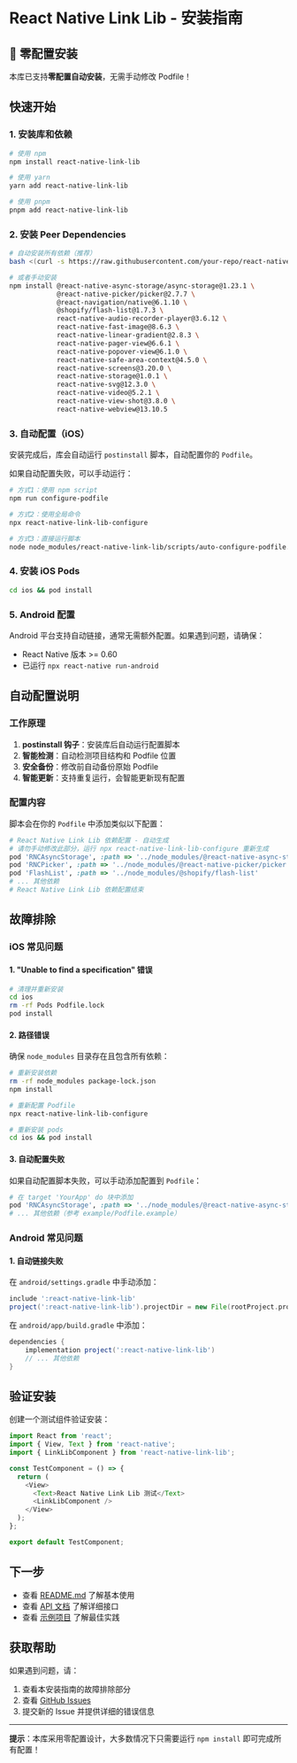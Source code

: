# React Native Link Lib - 安装指南

## 🎉 零配置安装

本库已支持**零配置自动安装**，无需手动修改 Podfile！

## 快速开始

### 1. 安装库和依赖

```bash
# 使用 npm
npm install react-native-link-lib

# 使用 yarn
yarn add react-native-link-lib

# 使用 pnpm
pnpm add react-native-link-lib
```

### 2. 安装 Peer Dependencies

```bash
# 自动安装所有依赖（推荐）
bash <(curl -s https://raw.githubusercontent.com/your-repo/react-native-link-lib/main/scripts/install-deps.sh)

# 或者手动安装
npm install @react-native-async-storage/async-storage@1.23.1 \
            @react-native-picker/picker@2.7.7 \
            @react-navigation/native@6.1.10 \
            @shopify/flash-list@1.7.3 \
            react-native-audio-recorder-player@3.6.12 \
            react-native-fast-image@8.6.3 \
            react-native-linear-gradient@2.8.3 \
            react-native-pager-view@6.6.1 \
            react-native-popover-view@6.1.0 \
            react-native-safe-area-context@4.5.0 \
            react-native-screens@3.20.0 \
            react-native-storage@1.0.1 \
            react-native-svg@12.3.0 \
            react-native-video@5.2.1 \
            react-native-view-shot@3.8.0 \
            react-native-webview@13.10.5
```

### 3. 自动配置（iOS）

安装完成后，库会自动运行 `postinstall` 脚本，自动配置你的 `Podfile`。

如果自动配置失败，可以手动运行：

```bash
# 方式1：使用 npm script
npm run configure-podfile

# 方式2：使用全局命令
npx react-native-link-lib-configure

# 方式3：直接运行脚本
node node_modules/react-native-link-lib/scripts/auto-configure-podfile.js
```

### 4. 安装 iOS Pods

```bash
cd ios && pod install
```

### 5. Android 配置

Android 平台支持自动链接，通常无需额外配置。如果遇到问题，请确保：

- React Native 版本 >= 0.60
- 已运行 `npx react-native run-android`

## 自动配置说明

### 工作原理

1. **postinstall 钩子**：安装库后自动运行配置脚本
2. **智能检测**：自动检测项目结构和 Podfile 位置
3. **安全备份**：修改前自动备份原始 Podfile
4. **智能更新**：支持重复运行，会智能更新现有配置

### 配置内容

脚本会在你的 `Podfile` 中添加类似以下配置：

```ruby
# React Native Link Lib 依赖配置 - 自动生成
# 请勿手动修改此部分，运行 npx react-native-link-lib-configure 重新生成
pod 'RNCAsyncStorage', :path => '../node_modules/@react-native-async-storage/async-storage'
pod 'RNCPicker', :path => '../node_modules/@react-native-picker/picker'
pod 'FlashList', :path => '../node_modules/@shopify/flash-list'
# ... 其他依赖
# React Native Link Lib 依赖配置结束
```

## 故障排除

### iOS 常见问题

#### 1. "Unable to find a specification" 错误

```bash
# 清理并重新安装
cd ios
rm -rf Pods Podfile.lock
pod install
```

#### 2. 路径错误

确保 `node_modules` 目录存在且包含所有依赖：

```bash
# 重新安装依赖
rm -rf node_modules package-lock.json
npm install

# 重新配置 Podfile
npx react-native-link-lib-configure

# 重新安装 pods
cd ios && pod install
```

#### 3. 自动配置失败

如果自动配置脚本失败，可以手动添加配置到 `Podfile`：

```ruby
# 在 target 'YourApp' do 块中添加
pod 'RNCAsyncStorage', :path => '../node_modules/@react-native-async-storage/async-storage'
# ... 其他依赖（参考 example/Podfile.example）
```

### Android 常见问题

#### 1. 自动链接失败

在 `android/settings.gradle` 中手动添加：

```gradle
include ':react-native-link-lib'
project(':react-native-link-lib').projectDir = new File(rootProject.projectDir, '../node_modules/react-native-link-lib/android')
```

在 `android/app/build.gradle` 中添加：

```gradle
dependencies {
    implementation project(':react-native-link-lib')
    // ... 其他依赖
}
```

## 验证安装

创建一个测试组件验证安装：

```typescript
import React from 'react';
import { View, Text } from 'react-native';
import { LinkLibComponent } from 'react-native-link-lib';

const TestComponent = () => {
  return (
    <View>
      <Text>React Native Link Lib 测试</Text>
      <LinkLibComponent />
    </View>
  );
};

export default TestComponent;
```

## 下一步

- 查看 [README.md](./README.md) 了解基本使用
- 查看 [API 文档](./docs/API.md) 了解详细接口
- 查看 [示例项目](./example) 了解最佳实践

## 获取帮助

如果遇到问题，请：

1. 查看本安装指南的故障排除部分
2. 查看 [GitHub Issues](https://github.com/your-repo/react-native-link-lib/issues)
3. 提交新的 Issue 并提供详细的错误信息

---

**提示**：本库采用零配置设计，大多数情况下只需要运行 `npm install` 即可完成所有配置！